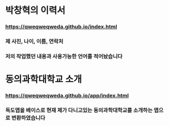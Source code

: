 # 박창혁의 이력서
### https://qweqweqweda.github.io/index.html

### 제 사진, 나이, 이름, 연락처
### 저의 작업했던 내용과 사용가능한 언어를 적어놨습니다



# 동의과학대학교 소개
### https://qweqweqweda.github.io/app/index.html

### 독도앱을 베이스로 현재 제가 다니고있는 동의과학대학교를 소개하는 앱으로 변환하였습니다
